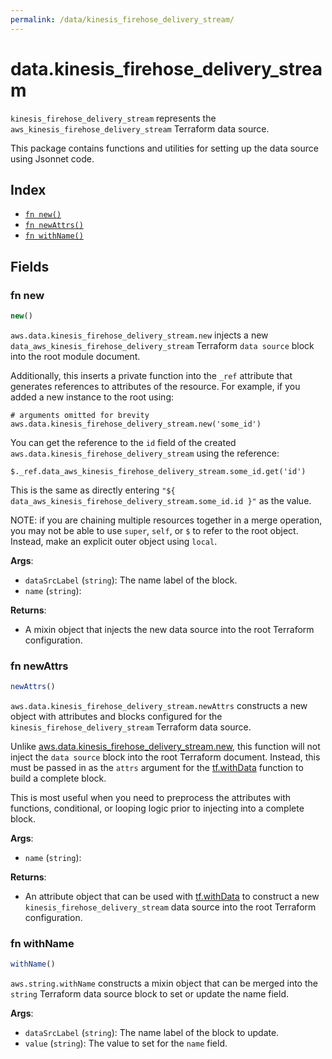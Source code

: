 ```yaml
---
permalink: /data/kinesis_firehose_delivery_stream/
---
```


# data.kinesis_firehose_delivery_stream

`kinesis_firehose_delivery_stream` represents the `aws_kinesis_firehose_delivery_stream` Terraform data source.



This package contains functions and utilities for setting up the data source using Jsonnet code.


## Index

* [`fn new()`](#fn-new)
* [`fn newAttrs()`](#fn-newattrs)
* [`fn withName()`](#fn-withname)

## Fields

### fn new

```ts
new()
```


`aws.data.kinesis_firehose_delivery_stream.new` injects a new `data_aws_kinesis_firehose_delivery_stream` Terraform `data source`
block into the root module document.

Additionally, this inserts a private function into the `_ref` attribute that generates references to attributes of the
resource. For example, if you added a new instance to the root using:

    # arguments omitted for brevity
    aws.data.kinesis_firehose_delivery_stream.new('some_id')

You can get the reference to the `id` field of the created `aws.data.kinesis_firehose_delivery_stream` using the reference:

    $._ref.data_aws_kinesis_firehose_delivery_stream.some_id.get('id')

This is the same as directly entering `"${ data_aws_kinesis_firehose_delivery_stream.some_id.id }"` as the value.

NOTE: if you are chaining multiple resources together in a merge operation, you may not be able to use `super`, `self`,
or `$` to refer to the root object. Instead, make an explicit outer object using `local`.

**Args**:
  - `dataSrcLabel` (`string`): The name label of the block.
  - `name` (`string`): 

**Returns**:
- A mixin object that injects the new data source into the root Terraform configuration.


### fn newAttrs

```ts
newAttrs()
```


`aws.data.kinesis_firehose_delivery_stream.newAttrs` constructs a new object with attributes and blocks configured for the `kinesis_firehose_delivery_stream`
Terraform data source.

Unlike [aws.data.kinesis_firehose_delivery_stream.new](#fn-kinesisfirehosedeliverystreamnew), this function will not inject the `data source`
block into the root Terraform document. Instead, this must be passed in as the `attrs` argument for the
[tf.withData](https://github.com/tf-libsonnet/core/tree/main/docs#fn-withdata) function to build a complete block.

This is most useful when you need to preprocess the attributes with functions, conditional, or looping logic prior to
injecting into a complete block.

**Args**:
  - `name` (`string`): 

**Returns**:
  - An attribute object that can be used with [tf.withData](https://github.com/tf-libsonnet/core/tree/main/docs#fn-withdata) to construct a new `kinesis_firehose_delivery_stream` data source into the root Terraform configuration.


### fn withName

```ts
withName()
```

`aws.string.withName` constructs a mixin object that can be merged into the `string`
Terraform data source block to set or update the name field.



**Args**:
  - `dataSrcLabel` (`string`): The name label of the block to update.
  - `value` (`string`): The value to set for the `name` field.
